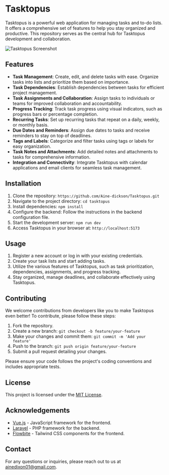 # Tasktopus

Tasktopus is a powerful web application for managing tasks and to-do lists. It offers a comprehensive set of features to help you stay organized and productive. This repository serves as the central hub for Tasktopus development and collaboration.

![Tasktopus Screenshot](/path/to/screenshot.png)

## Features

- **Task Management**: Create, edit, and delete tasks with ease. Organize tasks into lists and prioritize them based on importance.
- **Task Dependencies**: Establish dependencies between tasks for efficient project management.
- **Task Assignments and Collaboration**: Assign tasks to individuals or teams for improved collaboration and accountability.
- **Progress Tracking**: Track task progress using visual indicators, such as progress bars or percentage completion.
- **Recurring Tasks**: Set up recurring tasks that repeat on a daily, weekly, or monthly basis.
- **Due Dates and Reminders**: Assign due dates to tasks and receive reminders to stay on top of deadlines.
- **Tags and Labels**: Categorize and filter tasks using tags or labels for easy organization.
- **Task Notes and Attachments**: Add detailed notes and attachments to tasks for comprehensive information.
- **Integration and Connectivity**: Integrate Tasktopus with calendar applications and email clients for seamless task management.

## Installation

1. Clone the repository: `https://github.com/Aine-dickson/Tasktopus.git`
2. Navigate to the project directory: `cd tasktopus`
3. Install dependencies: `npm install`
4. Configure the backend: Follow the instructions in the backend configuration file.
5. Start the development server: `npm run dev`
6. Access Tasktopus in your browser at: `http://localhost:5173`

## Usage

1. Register a new account or log in with your existing credentials.
2. Create your task lists and start adding tasks.
3. Utilize the various features of Tasktopus, such as task prioritization, dependencies, assignments, and progress tracking.
4. Stay organized, manage deadlines, and collaborate effectively using Tasktopus.

## Contributing

We welcome contributions from developers like you to make Tasktopus even better! To contribute, please follow these steps:

1. Fork the repository.
2. Create a new branch: `git checkout -b feature/your-feature`
3. Make your changes and commit them: `git commit -m 'Add your feature'`
4. Push to the branch: `git push origin feature/your-feature`
5. Submit a pull request detailing your changes.

Please ensure your code follows the project's coding conventions and includes appropriate tests.

## License

This project is licensed under the [MIT License](https://opensource.org/licenses/MIT).

## Acknowledgements

- [Vue.js](https://vuejs.org/) - JavaScript framework for the frontend.
- [Laravel](https://laravel.com/) - PHP framework for the backend.
- [Flowbite](https://flowbite.com/) - Tailwind CSS components for the frontend.

## Contact

For any questions or inquiries, please reach out to us at ainedixon01@gmail.com.
